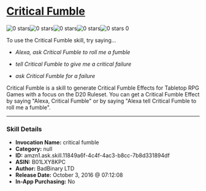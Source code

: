 # [Critical Fumble](http://alexa.amazon.com/#skills/amzn1.ask.skill.11849a6f-4c4f-4ac3-b8cc-7b8d331894df)
![0 stars](../../images/ic_star_border_black_18dp_1x.png)![0 stars](../../images/ic_star_border_black_18dp_1x.png)![0 stars](../../images/ic_star_border_black_18dp_1x.png)![0 stars](../../images/ic_star_border_black_18dp_1x.png)![0 stars](../../images/ic_star_border_black_18dp_1x.png) 0

To use the Critical Fumble skill, try saying...

* *Alexa, ask Critical Fumble to roll me a fumble*

* *tell Critical Fumble to give me a critical failure*

* *ask Critical Fumble for a failure*

Critical Fumble is a skill to generate Critical Fumble Effects for Tabletop RPG Games with a focus on the D20 Ruleset. You can get a Critical Fumble Effect by saying "Alexa, Critical Fumble" or by saying "Alexa tell Critical Fumble to roll me a fumble".

***

### Skill Details

* **Invocation Name:** critical fumble
* **Category:** null
* **ID:** amzn1.ask.skill.11849a6f-4c4f-4ac3-b8cc-7b8d331894df
* **ASIN:** B01LXY8KPC
* **Author:** BadBinary LTD
* **Release Date:** October 3, 2016 @ 07:12:08
* **In-App Purchasing:** No
